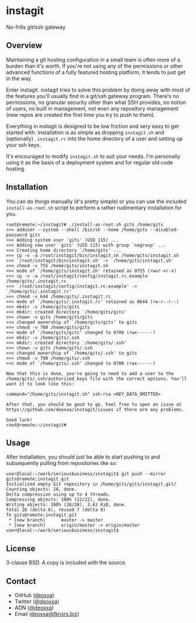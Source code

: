 instagit
========

No-frills git/ssh gateway

Overview
--------

Maintaining a git hosting configuration in a small team is often more of a
burden than it's worth. If you're not using any of the permissions or other
advanced functions of a fully featured hosting platform, it tends to just get in
the way.

Enter instagit. instagit tries to solve this problem by doing away with most of
the features you'll usually find in a git/ssh gateway program. There's no
permissions, no granular security other than what SSH provides, no notion of
users, no built in management, not even any repository management (new repos are
created the first time you try to push to them).

Everything in instagit is designed to be low friction and *very* easy to get
started with. Installation is as simple as dropping `instagit.sh` and
(optionally) `.instagit.rc` into the home directory of a user and setting up
your ssh keys.

It's encouraged to modify `instagit.sh` to suit your needs. I'm personally using
it as the basis of a deployment system and for regular old code hosting.

Installation
------------

You can do things manually (it's pretty simple) or you can use the included
`install-as-root.sh` script to perform a rather rudimentary installation for
you.

```
root@remote:~/instagit# ./install-as-root.sh gits /home/gits
>>> adduser --system --shell /bin/sh --home /home/gits --disabled-password gits
<<< Adding system user `gits' (UID 115) ...
<<< Adding new user `gits' (UID 115) with group `nogroup' ...
<<< Creating home directory `/home/gits' ...
>>> cp -v -a /root/instagit/bin/instagit.sh /home/gits/instagit.sh
<<< `/root/instagit/bin/instagit.sh' -> `/home/gits/instagit.sh'
>>> chmod -v 755 /home/gits/instagit.sh
<<< mode of `/home/gits/instagit.sh' retained as 0755 (rwxr-xr-x)
>>> cp -v -a /root/instagit/config/instagit.rc.example /home/gits/.instagit.rc
<<< `/root/instagit/config/instagit.rc.example' -> `/home/gits/.instagit.rc'
>>> chmod -v 644 /home/gits/.instagit.rc
<<< mode of `/home/gits/.instagit.rc' retained as 0644 (rw-r--r--)
>>> mkdir -v /home/gits/gits
<<< mkdir: created directory `/home/gits/gits'
>>> chown -v gits /home/gits/gits
<<< changed ownership of `/home/gits/gits' to gits
>>> chmod -v 700 /home/gits/gits
<<< mode of `/home/gits/gits' changed to 0700 (rwx------)
>>> mkdir -v /home/gits/.ssh
<<< mkdir: created directory `/home/gits/.ssh'
>>> chown -v gits /home/gits/.ssh
<<< changed ownership of `/home/gits/.ssh' to gits
>>> chmod -v 700 /home/gits/.ssh
<<< mode of `/home/gits/.ssh' changed to 0700 (rwx------)

Now that this is done, you're going to need to add a user to the /home/gits/.ssh/authorized_keys file with the correct options. You'll want it to look like this:

command="/home/gits/instagit.sh" ssh-rsa <KEY_DATA_OMITTED>

After that, you should be good to go. Feel free to open an issue at https://github.com/deoxxa/instagit/issues if there are any problems.

Good luck!
root@remote:~/instagit#
```

Usage
-----

After installation, you should just be able to start pushing to and subsequently
pulling from repositories like so:

```
user@local:~/work/seriousbusiness/instagit$ git push --mirror gits@remote:instagit.git
Initialized empty Git repository in /home/gits/gits/instagit.git/
Counting objects: 28, done.
Delta compression using up to 4 threads.
Compressing objects: 100% (22/22), done.
Writing objects: 100% (28/28), 3.62 KiB, done.
Total 28 (delta 6), reused 7 (delta 0)
To gits@remote:instagit.git
 * [new branch]      master -> master
 * [new branch]      origin/master -> origin/master
user@local:~/work/seriousbusiness/instagit$
```

License
-------

3-clause BSD. A copy is included with the source.

Contact
-------

* GitHub ([deoxxa](http://github.com/deoxxa))
* Twitter ([@deoxxa](http://twitter.com/deoxxa))
* ADN ([@deoxxa](https://alpha.app.net/deoxxa))
* Email ([deoxxa@fknsrs.biz](mailto:deoxxa@fknsrs.biz))
